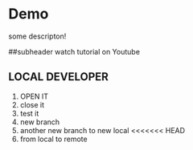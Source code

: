 # Demo 

some descripton!

##subheader
watch tutorial on Youtube


## LOCAL DEVELOPER

1. OPEN IT
2. close it
3. test it
4. new branch
5. another new branch to new local
<<<<<<< HEAD
6. from local to remote

